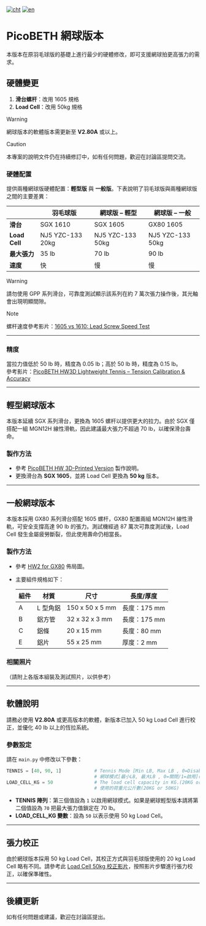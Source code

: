 [![cht](https://img.shields.io/badge/lang-cht-green.svg)](README.cht.md) 
[![en](https://img.shields.io/badge/lang-en-red.svg)](README.md)

# PicoBETH 網球版本

本版本在原羽毛球版的基礎上進行最少的硬體修改，即可支援網球拍更高張力的需求。

## 硬體變更

1. **滑台螺杆**：改用 1605 規格
2. **Load Cell**：改用 50kg 規格

> [!WARNING]
> 網球版本的軟體版本需更新至 **V2.80A** 或以上。

> [!CAUTION]
> 本專案的說明文件仍在持續修訂中，如有任何問題，歡迎在討論區提問交流。

### 硬體配置

提供兩種網球版硬體配置：**輕型版** 與 **一般版**。下表說明了羽毛球版與兩種網球版之間的主要差異：

|               | **羽毛球版**         | **網球版 – 輕型**      | **網球版 – 一般**      |
|---------------|----------------------|-----------------------|------------------------|
| **滑台**      | SGX 1610             | SGX 1605              | GX80 1605              |
| **Load Cell** | NJ5 YZC-133 20kg     | NJ5 YZC-133 50kg      | NJ5 YZC-133 50kg       |
| **最大張力**  | 35 lb                | 70 lb                 | 90 lb                  |
| **速度**      | 快                   | 慢                    | 慢                     |

> [!WARNING]
> 請勿使用 GPP 系列滑台，可靠度測試顯示該系列在約 7 萬次張力操作後，其光軸會出現明顯間隙。

> [!NOTE]
> 螺杆速度參考影片：[1605 vs 1610: Lead Screw Speed Test](https://youtu.be/DaFmQe_a8F8)

---

### 精度  
當拉力值低於 50 lb 時，精度為 0.05 lb；高於 50 lb 時，精度為 0.15 lb。  
參考影片：[PicoBETH HW3D Lightweight Tennis – Tension Calibration & Accuracy](https://youtu.be/3H8zwHVQJGE)

---

## 輕型網球版本

本版本延續 SGX 系列滑台，更換為 1605 螺杆以提供更大的拉力。由於 SGX 僅搭配一組 MGN12H 線性滑軌，因此建議最大張力不超過 70 lb，以確保滑台壽命。

### 製作方法

- 參考 [PicoBETH HW 3D-Printed Version](https://youtu.be/gtyGDhp-Uqk) 製作說明。
- 更換滑台為 **SGX 1605**，並將 Load Cell 更換為 **50 kg** 版本。

---

## 一般網球版本

本版本採用 GX80 系列滑台搭配 1605 螺杆，GX80 配置兩組 MGN12H 線性滑軌，可安全支撐高達 90 lb 的張力。測試機經過 87 萬次可靠度測試後，Load Cell 發生金屬疲勞斷裂，但此使用壽命仍相當長。

### 製作方法

- 參考 [HW2 for GX80](docs/HW2.0_GX80.pdf) 佈局圖。
- 主要組件規格如下：

  | 組件 | 材質       | 尺寸            | 長度/厚度     |
  |------|------------|-----------------|---------------|
  | A    | L 型角鋁   | 150 x 50 x 5 mm | 長度：175 mm  |
  | B    | 鋁方管    | 32 x 32 x 3 mm  | 長度：175 mm  |
  | C    | 鋁條      | 20 x 15 mm      | 長度：80 mm   |
  | E    | 鋁片      | 55 x 25 mm      | 厚度：2 mm    |

### 相關照片

（請附上各版本組裝及測試照片，以供參考）

---

## 軟體說明

請務必使用 **V2.80A** 或更高版本的軟體，新版本已加入 50 kg Load Cell 進行校正，並優化 40 lb 以上的恆拉系統。

### 參數設定

請在 `main.py` 中修改以下參數：

```python
TENNIS = [40, 90, 1]            # Tennis Mode [Min LB, Max LB , 0=Disable/1=Enadble](BETA)
                                # 網球模式[最小LB, 最大LB , 0=關閉/1=啟用](BETA)
LOAD_CELL_KG = 50               # The load cell capacity in KG.(20KG or 50KG)
                                # 使用的荷重元公斤數(20KG or 50KG)
```

- **TENNIS 陣列**：第三個值設為 `1` 以啟用網球模式。如果是網球輕型版本請將第二個值設為 `70` 把最大張力值鎖定在 70 lb。
- **LOAD_CELL_KG 變數**：設為 `50` 以表示使用 50 kg Load Cell。

---

## 張力校正

由於網球版本採用 50 kg Load Cell，其校正方式與羽毛球版使用的 20 kg Load Cell 略有不同。請參考此 [Load Cell 50kg 校正影片](https://youtu.be/3H8zwHVQJGE)，按照影片步驟進行張力校正，以確保準確性。

---

## 後續更新

如有任何問題或建議，歡迎在討論區提出。
